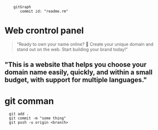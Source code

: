 ```mermaid
    gitGraph
       commit id: "readme.rm"
```
      

# Web crontrol panel
> "Ready to own your name online? 🚀 Create your unique domain and stand out on the web. Start building your brand today!"

## "This is a website that helps you choose your domain name easily, quickly, and within a small budget, with support for multiple languages."



# git comman
      git add . 
      git commit -m "some thing"
      git push -u origin <branch>
